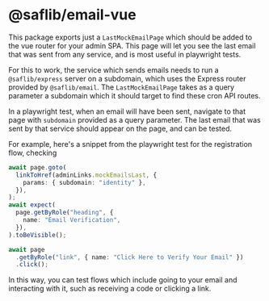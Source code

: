 # @saflib/email-vue

This package exports just a `LastMockEmailPage` which should be added to the vue router
for your admin SPA. This page will let you see the last email that was sent from any
service, and is most useful in playwright tests.

For this to work, the service which sends emails needs to run a `@saflib/express`
server on a subdomain, which uses the Express router provided by `@saflib/email`.
The `LastMockEmailPage` takes as a query parameter a subdomain which it should target to find
these cron API routes.

In a playwright test, when an email will have been sent, navigate to that page with
`subdomain` provided as a query parameter. The last email that was sent by that service
should appear on the page, and can be tested.

For example, here's a snippet from the playwright test for the registration flow, checking

```typescript
await page.goto(
  linkToHref(adminLinks.mockEmailsLast, {
    params: { subdomain: "identity" },
  }),
);
await expect(
  page.getByRole("heading", {
    name: "Email Verification",
  }),
).toBeVisible();

await page
  .getByRole("link", { name: "Click Here to Verify Your Email" })
  .click();
```

In this way, you can test flows which include going to your email and interacting with it,
such as receiving a code or clicking a link.
